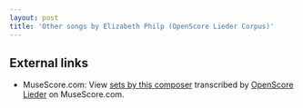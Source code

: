 ```yaml
---
layout: post
title: 'Other songs by Elizabeth Philp (OpenScore Lieder Corpus)'
---
```


## External links

- MuseScore.com: View [sets by this composer] transcribed by [OpenScore Lieder] on MuseScore.com.

[sets by this composer]: https://musescore.com/openscore-lieder-corpus/sets/5107080
[OpenScore Lieder]: https://musescore.com/openscore-lieder-corpus

